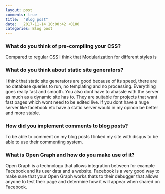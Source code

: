 ```yaml
---
layout: post
comments: true
title:  "Blog post"
date:   2017-11-14 10:00:42 +0100
categories: Blog post
---
```

### What do you think of pre-compiling your CSS?
Compared to regular CSS I think that Modularization for different styles is 

### What do you think about static site generators?
I think that static site generators are good because of its speed, there are no database queries to run, no templating and no processing. Everything goes really fast and smooth. You also dont have to ahassle with the server as much as a dynamic site has to. They are suitable for projects that want fast pages which wont need to be edited live. If you dont have a huge server like facebook etc have a static server would in my opinon be better and more stable.

### How did you implement comments to blog posts?
To be able to comment on my blog posts I linked my site with disqus to be able to use their commenting system. 

### What is Open Graph and how do you make use of it?
Open Graph is a technologu that allows integration between for example Facebook and its user data and a website. Facebook is a very good way to make sure that your Open Graph works thats to their debugger that allows anyone to test their page and determine how it will appear when shared on Facebook.
